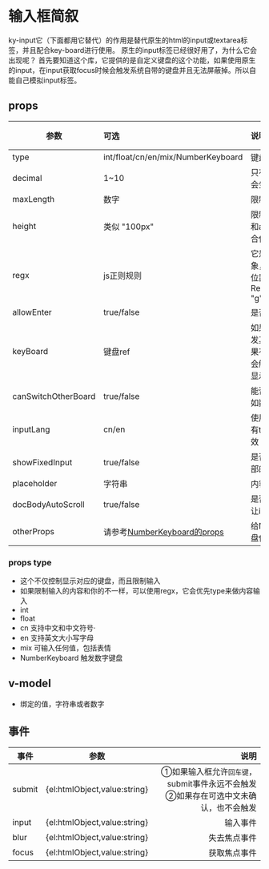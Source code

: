 # 输入框简叙
ky-input它（下面都用它替代）的作用是替代原生的html的input或textarea标签，并且配合key-board进行使用。
原生的input标签已经很好用了，为什么它会出现呢？
首先要知道这个库，它提供的是自定义键盘的这个功能，如果使用原生的input，在input获取focus时候会触发系统自带的键盘并且无法屏蔽掉。所以自能自己模拟input标签。


<codeShow>
<defaultInput/>
 <template slot="code">

 <<< @/docs/.vuepress/components/inputDefault.vue
 
 </template>
</codeShow>



## props

| 参数       | 可选      |说明   | 默认 | 必填 | 
| ---- |:----| :--------------|:-----|:-----|
| type     | int/float/cn/en/mix/NumberKeyboard| 键盘类型 |mix |否 |
| decimal     | 1~10 | 只有type为float时候才会生效 |2 |否 |
| maxLength | 数字| 限制最大长度|-|否|
| height | 类似 "100px"| 限制输入框高度，一般和allowEnter(true）配合使用 | - | 否 |
| regx     | js正则规则 | 它是字面量的正则对象，会出现在后面那个位置那里：new RegExp(`${this.regx}`, "g") |undefined|否 |
| allowEnter     | true/false| 是否允许输入换行 |false |否 |
| keyBoard     | 键盘ref | 如果不设置的话，会触发其他key-board，如果有多个key-board，会触发多个key-board显示(这好像有问题!) |null |否|
| canSwitchOtherBoard     | true/false | 能否切换其他键盘(例如数字或符号) |true |否 |
| inputLang     | cn/en | 使用什么语言输入法,只有type为mix时候才有效 |cn |否|
| showFixedInput     | true/false | 是否显示固定在键盘底部的输入框 |false |否 |
| placeholder     | 字符串 | 内容为空时候的占位字 |-|否|
| docBodyAutoScroll     | true/false | 是否触发body滚动，让input进入可视区 |true|否 |
| otherProps | 请参考[NumberKeyboard的props](/kyNumberKeyboard/#props)|给NumberKeyboard键盘使用的|{}|否|

### props type
- 这个不仅控制显示对应的键盘，而且限制输入
- 如果限制输入的内容和你的不一样，可以使用regx，它会优先type来做内容输入
- int
- float 
- cn   支持中文和中文符号·
- en   支持英文大小写字母
- mix 可输入任何值，包括表情
- NumberKeyboard 触发数字键盘



## v-model
 - 绑定的值，字符串或者数字

## 事件

| 事件        | 参数          |  说明  |
| ------------- |:-------------:| -----:|
| submit     | {el:htmlObject,value:string} |  ①如果输入框允许`回车键`，submit事件永远不会触发 ②如果存在可选中文未确认，也不会触发 |
| input      | {el:htmlObject,value:string}      |   输入事件 |
| blur | {el:htmlObject,value:string}      |    失去焦点事件 |
| focus  | {el:htmlObject,value:string}      |    获取焦点事件 |


